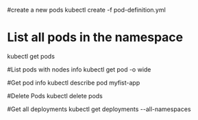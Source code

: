 #create a new pods
kubectl create -f pod-definition.yml

# List all pods in the namespace
kubectl get pods

#List pods with nodes info
kubectl get pod -o wide

#Get pod info
kubectl describe pod myfist-app

#Delete Pods
kubectl delete pods <pod>

#Get all deployments
kubectl get deployments --all-namespaces
